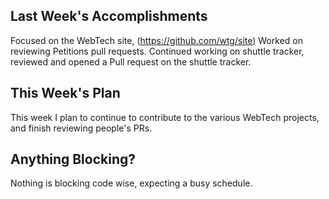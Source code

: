 ## Last Week's Accomplishments

Focused on the WebTech site, (https://github.com/wtg/site) Worked on reviewing Petitions pull requests. 
Continued working on shuttle tracker, reviewed and opened a Pull request on the shuttle tracker. 

## This Week's Plan

This week I plan to continue to contribute to the various WebTech projects, and finish reviewing people's PRs.

## Anything Blocking?

Nothing is blocking code wise, expecting a busy schedule.


